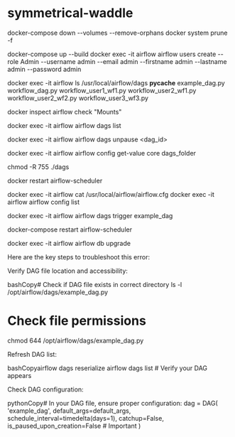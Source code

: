 # symmetrical-waddle



docker-compose down --volumes --remove-orphans
docker system prune -f

docker-compose up --build
docker exec -it airflow airflow users  create --role Admin --username admin --email admin --firstname admin --lastname admin --password admin


docker exec -it airflow ls /usr/local/airflow/dags
__pycache__  example_dag.py  workflow_dag.py  workflow_user1_wf1.py  workflow_user2_wf1.py  workflow_user2_wf2.py  workflow_user3_wf3.py

docker inspect airflow
check "Mounts"

docker exec -it airflow airflow dags list

docker exec -it airflow airflow dags unpause <dag_id>


docker exec -it airflow airflow config get-value core dags_folder


chmod -R 755 ./dags


docker restart airflow-scheduler



docker exec -it airflow cat /usr/local/airflow/airflow.cfg
docker exec -it airflow airflow config list



docker exec -it airflow airflow dags trigger example_dag


docker-compose restart airflow-scheduler


docker exec -it airflow airflow db upgrade




Here are the key steps to troubleshoot this error:

Verify DAG file location and accessibility:

bashCopy# Check if DAG file exists in correct directory
ls -l /opt/airflow/dags/example_dag.py

# Check file permissions
chmod 644 /opt/airflow/dags/example_dag.py

Refresh DAG list:

bashCopyairflow dags reserialize
airflow dags list  # Verify your DAG appears

Check DAG configuration:

pythonCopy# In your DAG file, ensure proper configuration:
dag = DAG(
    'example_dag',
    default_args=default_args,
    schedule_interval=timedelta(days=1),
    catchup=False,
    is_paused_upon_creation=False  # Important
)